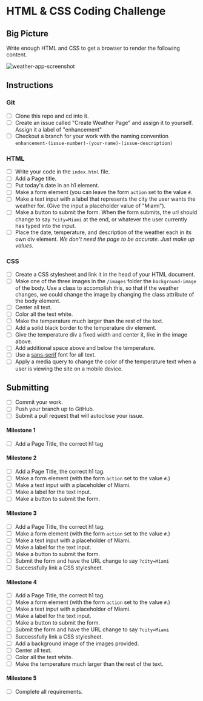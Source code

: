 # HTML & CSS Coding Challenge

## Big Picture

Write enough HTML and CSS to get a browser to render the following content.

![weather-app-screenshot](./sample.jpg)

## Instructions

### Git

- [ ] Clone this repo and cd into it.
- [ ] Create an issue called "Create Weather Page" and assign it to yourself. Assign it a label of "enhancement"
- [ ] Checkout a branch for your work with the naming convention `enhancement-(issue-number)-(your-name)-(issue-description)`

### HTML

- [ ] Write your code in the `index.html` file.
- [ ] Add a Page title.
- [ ] Put today's date in an h1 element.
- [ ] Make a form element (you can leave the form `action` set to the value `#`.
- [ ] Make a text input with a label that represents the city the user wants the weather for. (Give the input a placeholder value of "Miami").
- [ ] Make a button to submit the form. When the form submits, the url should change to say `?city=Miami` at the end, or whatever the user currently has typed into the input.
- [ ] Place the date, temperature, and description of the weather each in its own div element. _We don't need the page to be accurate. Just make up values_.

### CSS

- [ ] Create a CSS stylesheet and link it in the head of your HTML document.
- [ ] Make one of the three images in the `/images` folder the `background-image` of the body. Use a class to accomplish this, so that if the weather changes, we could change the image by changing the class attribute of the body element.
- [ ] Center all text.
- [ ] Color all the text white.
- [ ] Make the temperature much larger than the rest of the text.
- [ ] Add a solid black border to the temperature div element.
- [ ] Give the temperature div a fixed width and center it, like in the image above.
- [ ] Add additional space above and below the temperature.
- [ ] Use a [sans-serif](https://en.wikipedia.org/wiki/Sans-serif) font for all text.
- [ ] Apply a media query to change the color of the temperature text when a user is viewing the site on a mobile device.

## Submitting

- [ ] Commit your work.
- [ ] Push your branch up to GitHub.
- [ ] Submit a pull request that will autoclose your issue.

#### Milestone 1

- [ ] Add a Page Title, the correct h1 tag

#### Milestone 2

- [ ] Add a Page Title, the correct h1 tag.
- [ ] Make a form element (with the form `action` set to the value `#`.)
- [ ] Make a text input with a placeholder of Miami.
- [ ] Make a label for the text input.
- [ ] Make a button to submit the form.

#### Milestone 3

- [ ] Add a Page Title, the correct h1 tag.
- [ ] Make a form element (with the form `action` set to the value `#`.)
- [ ] Make a text input with a placeholder of Miami.
- [ ] Make a label for the text input.
- [ ] Make a button to submit the form.
- [ ] Submit the form and have the URL change to say `?city=Miami`
- [ ] Successfully link a CSS stylesheet.

#### Milestone 4

- [ ] Add a Page Title, the correct h1 tag.
- [ ] Make a form element (with the form `action` set to the value `#`.)
- [ ] Make a text input with a placeholder of Miami.
- [ ] Make a label for the text input.
- [ ] Make a button to submit the form.
- [ ] Submit the form and have the URL change to say `?city=Miami`
- [ ] Successfully link a CSS stylesheet.
- [ ] Add a background image of the images provided.
- [ ] Center all text.
- [ ] Color all the text white.
- [ ] Make the temperature much larger than the rest of the text.

#### Milestone 5

- [ ] Complete all requirements.
